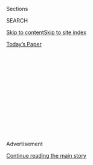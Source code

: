 <div id="app">

<div>

<div>

<div>

<div class="NYTAppHideMasthead css-1q2w90k e1suatyy0">

<div class="section css-ui9rw0 e1suatyy2">

<div class="css-eph4ug er09x8g0">

<div class="css-6n7j50">

</div>

<span class="css-1dv1kvn">Sections</span>

<div class="css-10488qs">

<span class="css-1dv1kvn">SEARCH</span>

</div>

[Skip to content](#site-content)[Skip to site
index](#site-index)

</div>

<div class="css-10698na e1huz5gh0">

</div>

</div>

<div id="masthead-bar-one" class="section hasLinks css-15hmgas e1csuq9d3">

<div class="css-uqyvli e1csuq9d0">

</div>

<div class="css-1uqjmks e1csuq9d1">

</div>

<div class="css-9e9ivx">

[](https://myaccount.nytimes3xbfgragh.onion/auth/login?response_type=cookie&client_id=vi)

</div>

<div class="css-1bvtpon e1csuq9d2">

[Today’s
Paper](https://www.nytimes3xbfgragh.onion/section/todayspaper)

</div>

</div>

</div>

</div>

<div data-aria-hidden="false">

<div id="site-content" data-role="main">

<div>

<div class="css-1aor85t" style="opacity:0.000000001;z-index:-1;visibility:hidden">

<div class="css-1hqnpie">

<div class="css-epjblv">

<span class="css-100wwgy">A Home Inscribed With the History of Venice
Beach</span>

</div>

<div class="css-k008qs">

<div class="css-o5pzib">

<span class="css-18z7m18"></span>

<div>

</div>

</div>

<span class="css-1n6z4y">https://nyti.ms/2BSpdcC</span>

<div class="css-1705lsu">

<div class="css-4xjgmj">

<div class="css-4skfbu" data-role="toolbar" data-aria-label="Social Media Share buttons, Save button, and Comments Panel with current comment count" data-testid="share-tools">

  - 
  - 
  - 
  - 
    
    <div class="css-6n7j50">
    
    </div>

  - 

</div>

</div>

</div>

</div>

</div>

</div>

<div id="NYT_TOP_BANNER_REGION" class="css-13pd83m">

</div>

<div id="top-wrapper" class="css-1sy8kpn">

<div id="top-slug" class="css-l9onyx">

Advertisement

</div>

[Continue reading the main
story](#after-top)

<div class="ad top-wrapper" style="text-align:center;height:100%;display:block;min-height:250px">

<div id="top" class="place-ad" data-position="top" data-size-key="top">

</div>

</div>

<div id="after-top">

</div>

</div>

<div>

<div id="sponsor-wrapper" class="css-1hyfx7x">

<div id="sponsor-slug" class="css-19vbshk">

Supported by

</div>

[Continue reading the main
story](#after-sponsor)

<div id="sponsor" class="ad sponsor-wrapper" style="text-align:center;height:100%;display:block">

</div>

<div id="after-sponsor">

</div>

</div>

<div class="css-186x18t">

</div>

<div class="css-1vkm6nb ehdk2mb0">

# A Home Inscribed With the History of Venice Beach

</div>

Within a storied Los Angeles studio complex, Karina Deyko and David de
Rothschild have built an eclectic, freewheeling space in which to live
and work.

<div class="css-79elbk" data-testid="photoviewer-wrapper">

<div class="css-z3e15g" data-testid="photoviewer-wrapper-hidden">

</div>

<div class="css-1a48zt4 ehw59r15" data-testid="photoviewer-children">

![<span class="css-1l9o2ey e13ogyst0" data-aria-hidden="true">A low
L-shaped sofa the couple made from reclaimed planks of pine occupies a
corner of the main living area, near a ’50s-era candy machine filled
with snacks and
teas.</span><span class="css-1nlbvxy e1z0qqy90" itemprop="copyrightHolder"><span class="css-1ly73wi e1tej78p0">Credit...</span><span><span>Kate
Martin</span></span></span>](https://static01.graylady3jvrrxbe.onion/images/2020/08/03/t-magazine/design/3tmag-rothschild-slide-2WRX/3tmag-rothschild-slide-2WRX-articleLarge.jpg?quality=75&auto=webp&disable=upscale)

</div>

</div>

<div class="css-18e8msd">

<div class="css-vp77d3 epjyd6m0">

<div class="css-1baulvz">

By [<span class="css-1baulvz last-byline" itemprop="name">Alice
Newell-Hanson</span>](https://www.nytimes3xbfgragh.onion/by/alice-newell-hanson)

</div>

</div>

  - Aug. 3,
    2020

  - 
    
    <div class="css-4xjgmj">
    
    <div class="css-d8bdto" data-role="toolbar" data-aria-label="Social Media Share buttons, Save button, and Comments Panel with current comment count" data-testid="share-tools">
    
      - 
      - 
      - 
      - 
        
        <div class="css-6n7j50">
        
        </div>
    
      - 
    
    </div>
    
    </div>

</div>

</div>

<div class="section meteredContent css-1r7ky0e" name="articleBody" itemprop="articleBody">

<div class="css-1fanzo5 StoryBodyCompanionColumn">

<div class="css-53u6y8">

While the British environmentalist [David de
Rothschild](https://tmagazine.blogs.nytimes3xbfgragh.onion/2010/03/24/profile-in-style-david-de-rothschild/)
was at sea in the spring of 2010, crossing the Pacific Ocean on the
[Plastiki](https://theplastiki.com/) — a 60-foot catamaran built
primarily from recycled bottles — to raise awareness about the climate
crisis, the actress Karina Deyko, his wife, made her own voyage of
discovery. She had recently met, through a mutual friend in Los Angeles,
the actress Kelly Reilly and the photographer Guy Webster, who helped
establish the tenets of rock ’n’ roll portraiture in the 1960s with his
images of Jim Morrison and the Rolling Stones. Reilly had been renting a
small apartment within Webster’s sprawling studio complex in Venice
Beach but would soon be traveling to London to make a film. Webster
wondered if Deyko wanted to come see the space and possibly sublet it.
At the time, she was living in Echo Park, on the east side of the city,
and “I knew that when David was done with the Plastiki he’d want to be
by the beach,” Deyko says. So she took Webster up on his offer.

</div>

</div>

<div>

</div>

<div class="css-79elbk" data-testid="photoviewer-wrapper">

<div class="css-z3e15g" data-testid="photoviewer-wrapper-hidden">

</div>

<div class="css-1a48zt4 ehw59r15" data-testid="photoviewer-children">

![<span class="css-1l9o2ey e13ogyst0" data-aria-hidden="true">Deyko and
de Rothschild sit in a pair of ’60s-era leather and chrome Carlo De
Carli chairs in front of a 1930s military map found at a salvage yard in
Berkeley,
Calif.</span><span class="css-1nlbvxy e1z0qqy90" itemprop="copyrightHolder"><span class="css-1ly73wi e1tej78p0">Credit...</span><span>Kate
Martin</span></span>](https://static01.graylady3jvrrxbe.onion/images/2020/08/03/t-magazine/design/3tmag-rothschild-slide-5A2Z/3tmag-rothschild-slide-5A2Z-articleLarge.jpg?quality=75&auto=webp&disable=upscale)

</div>

</div>

<div class="css-1fanzo5 StoryBodyCompanionColumn">

<div class="css-53u6y8">

Webster’s building, a 3,000-square-foot compound set within an
early-20th-century industrial depot just four blocks from the ocean, and
divided into a handful of distinct studio spaces, had served as a shed
for storing boats in the 1910s. Although Deyko didn’t learn this history
until later, she immediately sensed it would be a good place for the
couple, who travel widely and often, to drop anchor for a while. She was
drawn, foremost, to the sense of creativity that seemed to emanate from
the gently weathered structure itself, with its worn concrete floors and
high wood-beam ceilings, and from the intriguing people who drifted in
and out of the space. As Venice evolved from a resort town in the 1910s
to a short-lived hub for oil production in the 1930s to a waning
industrial and entertainment district over the following decades, when
its vacant warehouses were repurposed by artists and designers — [Ray
and Charles
Eames](https://www.nytimes3xbfgragh.onion/2020/05/15/arts/ray-charles-eames-artists.html)
established their practice on Abbot Kinney Boulevard in 1943, and the
architects Thom Mayne and Frank Gehry lived and made work in the
neighborhood in the ’70s and ’80s — so too did the building transform,
from a storehouse to a mechanic’s shop to a crash pad for Webster’s
circle of artist and musician friends. And the building’s past lives are
still preserved in its architecture: Low-slung and partially wrapped in
sheets of faded sky-blue corrugated iron, from the street it could
easily be mistaken for a garage (there is even a peeling Texaco logo
painted on the facade). “Energetically,” says Deyko, “I felt it. It was
just an amazing space.” She sublet the studio, Reilly never returned to
live in Los Angeles (she met her future husband during that film shoot
in England) and Deyko and de Rothschild have now lived part-time in the
building for 10 years.

</div>

</div>

<div class="css-a7yk8a e73j0it0">

<div class="css-1xdhyk6 erfvjey0">

<span class="css-1ly73wi e1tej78p0">Image</span>

<div class="css-zjzyr8">

<div data-testid="lazyimage-container" style="height:580px">

</div>

</div>

</div>

<span class="css-1l9o2ey e13ogyst0" data-aria-hidden="true">Working with
one of the builders of the Plastiki, de Rothschild’s catamaran made from
recycled materials, Deyko constructed a lofted glass meeting room with a
steel staircase in the home’s office
area.</span><span class="css-1nlbvxy e1z0qqy90" itemprop="copyrightHolder"><span class="css-1ly73wi e1tej78p0">Credit...</span><span>Kate
Martin</span></span>

<div class="css-1xdhyk6 erfvjey0">

<span class="css-1ly73wi e1tej78p0">Image</span>

<div class="css-zjzyr8">

<div data-testid="lazyimage-container" style="height:580px">

</div>

</div>

</div>

<span class="css-1l9o2ey e13ogyst0" data-aria-hidden="true">Propped
against a wall in the meeting room is a six-foot-tall neon plastic
cutout of a cat that de Rothschild acquired as a gift for Deyko from the
fashion brand Stella McCartney, which had used it in a window
display.</span><span class="css-1nlbvxy e1z0qqy90" itemprop="copyrightHolder"><span class="css-1ly73wi e1tej78p0">Credit...</span><span>Kate
Martin</span></span>

</div>

<div class="css-a7yk8a e73j0it0">

<div class="css-1xdhyk6 erfvjey0">

<span class="css-1ly73wi e1tej78p0">Image</span>

<div class="css-zjzyr8">

<div data-testid="lazyimage-container" style="height:580px">

</div>

</div>

</div>

<span class="css-1l9o2ey e13ogyst0" data-aria-hidden="true">Deyko built
several of the home’s kitchen cabinets from parts of a reclaimed barn
door, sourced from E\&K Vintage Wood in Los
Angeles.</span><span class="css-1nlbvxy e1z0qqy90" itemprop="copyrightHolder"><span class="css-1ly73wi e1tej78p0">Credit...</span><span>Kate
Martin</span></span>

<div class="css-1xdhyk6 erfvjey0">

<span class="css-1ly73wi e1tej78p0">Image</span>

<div class="css-zjzyr8">

<div data-testid="lazyimage-container" style="height:580px">

</div>

</div>

</div>

<span class="css-1l9o2ey e13ogyst0" data-aria-hidden="true">Deyko, by
the southern entrance to the studio complex. The building’s facade looks
much the same as it did when the space was used as a repair
shop.</span><span class="css-1nlbvxy e1z0qqy90" itemprop="copyrightHolder"><span class="css-1ly73wi e1tej78p0">Credit...</span><span>Kate
Martin</span></span>

</div>

<div class="css-1fanzo5 StoryBodyCompanionColumn">

<div class="css-53u6y8">

During that decade, the couple purchased the studio and also acquired
two of the neighboring units within the complex when friends moved out.
Today, they inhabit a warren of interconnected spaces that hug a central
paved courtyard and together comprise not only living quarters but also
an office for [the Lost Explorer](https://thelostexplorer.com/), the
environmentally conscious clothing and travel company that de Rothschild
founded in 2015. When they moved in, it was the first home the pair had
shared together and “we’ve made our own history here,” says Deyko. The
interiors, which are featured in the designer, store owner and T
contributor Alex Eagle’s new book “[More Than Just a
House](https://www.rizzoliusa.com/book/9780847867714)” (out in October
from Rizzoli), have evolved with the couple, developing not according to
any conscious plan but as a scrapbook might, being added to as the pair
**** acquire souvenirs from their travels and source and hand-build
furniture to suit their changing needs. They favor objects that, in
keeping with their home, bear the marks of unusual histories. On the
white wall above the simple poured-concrete counter of the kitchen off
the main living area, Deyko has pinned baglike woven jute fishing nets
she bought on a trip to Japan. And nearly every accent or piece of
furniture that they didn’t make themselves — “Karina is the kind of
person who will discover some amazing vintage Japanese indigo fabric and
turn it into bean bags,” says Eagle — the couple found at a flea market
or secondhand store, and chose for its faded upholstery, chipping paint
or time-warped wood. The idea behind Eagle’s book, which offers a look
into some of her friends’ living spaces, is “to document homes through
their objects, the things that people collect and that make them tick,”
says Eagle. But while many of its subjects acquire art and design pieces
— whether midcentury Italian lamps or Nike sneakers — with the
doggedness of a true obsessive, Deyko and de Rothschild’s accumulation
of stuff appears more Zenlike, as if their desire is not to own their
possessions but simply to appreciate them, add to their stories and then
pass them on.

</div>

</div>

<div class="css-a7yk8a e73j0it0">

<div class="css-1xdhyk6 erfvjey0">

<span class="css-1ly73wi e1tej78p0">Image</span>

<div class="css-zjzyr8">

<div data-testid="lazyimage-container" style="height:580px">

</div>

</div>

</div>

<span class="css-1l9o2ey e13ogyst0" data-aria-hidden="true">In the
dining area, a handblown glass Neverending Glory La Scala pendant light
by the Prague-based designers Jan Plecháč and Henry Wielgus hangs above
a vintage wooden table discovered at the Los Angeles antiques showroom
Galerie
Half.</span><span class="css-1nlbvxy e1z0qqy90" itemprop="copyrightHolder"><span class="css-1ly73wi e1tej78p0">Credit...</span><span>Kate
Martin</span></span>

<div class="css-1xdhyk6 erfvjey0">

<span class="css-1ly73wi e1tej78p0">Image</span>

<div class="css-zjzyr8">

<div data-testid="lazyimage-container" style="height:580px">

</div>

</div>

</div>

<span class="css-1l9o2ey e13ogyst0" data-aria-hidden="true">A photograph
by the New York-based artist Oliver Clegg, a friend of the couple’s,
occupies the wall above their record
collection.</span><span class="css-1nlbvxy e1z0qqy90" itemprop="copyrightHolder"><span class="css-1ly73wi e1tej78p0">Credit...</span><span>Kate
Martin</span></span>

</div>

<div class="css-a7yk8a e73j0it0">

<div class="css-1xdhyk6 erfvjey0">

<span class="css-1ly73wi e1tej78p0">Image</span>

<div class="css-zjzyr8">

<div data-testid="lazyimage-container" style="height:580px">

</div>

</div>

</div>

<span class="css-1l9o2ey e13ogyst0" data-aria-hidden="true">Deyko and de
Rothschild have hosted dinner parties at this custom-made reclaimed-wood
table, framed by bougainvillea in an alley off the main
courtyard.</span><span class="css-1nlbvxy e1z0qqy90" itemprop="copyrightHolder"><span class="css-1ly73wi e1tej78p0">Credit...</span><span>Kate
Martin</span></span>

<div class="css-1xdhyk6 erfvjey0">

<span class="css-1ly73wi e1tej78p0">Image</span>

<div class="css-zjzyr8">

<div data-testid="lazyimage-container" style="height:580px">

</div>

</div>

</div>

<span class="css-1l9o2ey e13ogyst0" data-aria-hidden="true">A wooden
stool found at the antiques store Bazar in Venice sits in front of an
original fireplace in the living
space.</span><span class="css-1nlbvxy e1z0qqy90" itemprop="copyrightHolder"><span class="css-1ly73wi e1tej78p0">Credit...</span><span>Kate
Martin</span></span>

</div>

<div class="css-1fanzo5 StoryBodyCompanionColumn">

<div class="css-53u6y8">

And they inhabit the space with a similarly laid-back spirit. Before the
pandemic hit, guests and collaborators would come and go throughout the
day and occasionally crash on a sofa. In the evenings, the couple would
host lively dinner parties and movie nights. And there is a rusted 1950s
candy machine in the kitchen by the living room that their friends know
is always filled with snacks for the taking if they’re nearby and
hungry. “You never know how your day’s going to go or who’s going to
turn up at the door,” says Deyko. While this place is their home for
now, they are aware, too, that they are merely among the stewards of the
building, one whose history will extend beyond them. Though Webster left
Venice in 2014, after suffering a stroke, “the energy here was always
driven by Guy,” says de Rothschild, “It was his photography studio. It
was his place to be creative, and I think it emanated out of that.” They
have thought recently, as they enter their 10th year here, about whether
it might be time “for someone else to come in and put their imprint on
it,” Deyko says. “But I think it will happen organically,” she adds, as
if the couple might simply drift out the door one day and never come
back, allowing a new chapter to begin.

</div>

</div>

<div>

</div>

</div>

<div>

</div>

<div>

</div>

<div>

</div>

<div>

<div id="bottom-wrapper" class="css-1ede5it">

<div id="bottom-slug" class="css-l9onyx">

Advertisement

</div>

[Continue reading the main
story](#after-bottom)

<div id="bottom" class="ad bottom-wrapper" style="text-align:center;height:100%;display:block;min-height:90px">

</div>

<div id="after-bottom">

</div>

</div>

</div>

</div>

</div>

## Site Index

<div>

</div>

## Site Information Navigation

  - [© <span>2020</span> <span>The New York Times
    Company</span>](https://help.nytimes3xbfgragh.onion/hc/en-us/articles/115014792127-Copyright-notice)

<!-- end list -->

  - [NYTCo](https://www.nytco.com/)
  - [Contact
    Us](https://help.nytimes3xbfgragh.onion/hc/en-us/articles/115015385887-Contact-Us)
  - [Work with us](https://www.nytco.com/careers/)
  - [Advertise](https://nytmediakit.com/)
  - [T Brand Studio](http://www.tbrandstudio.com/)
  - [Your Ad
    Choices](https://www.nytimes3xbfgragh.onion/privacy/cookie-policy#how-do-i-manage-trackers)
  - [Privacy](https://www.nytimes3xbfgragh.onion/privacy)
  - [Terms of
    Service](https://help.nytimes3xbfgragh.onion/hc/en-us/articles/115014893428-Terms-of-service)
  - [Terms of
    Sale](https://help.nytimes3xbfgragh.onion/hc/en-us/articles/115014893968-Terms-of-sale)
  - [Site
    Map](https://spiderbites.nytimes3xbfgragh.onion)
  - [Help](https://help.nytimes3xbfgragh.onion/hc/en-us)
  - [Subscriptions](https://www.nytimes3xbfgragh.onion/subscription?campaignId=37WXW)

</div>

</div>

</div>

</div>
